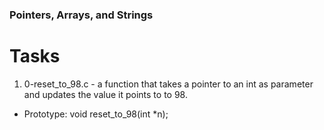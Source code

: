### Pointers, Arrays, and Strings
# Tasks
1. 0-reset_to_98.c - a function that takes a pointer to an int as parameter and updates the value it points to to 98.
 - Prototype: void reset_to_98(int *n);
